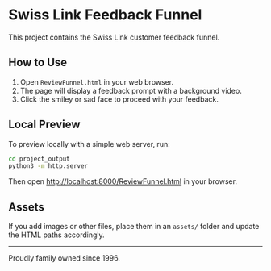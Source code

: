 # Swiss Link Feedback Funnel

This project contains the Swiss Link customer feedback funnel.

## How to Use

1. Open `ReviewFunnel.html` in your web browser.
2. The page will display a feedback prompt with a background video.
3. Click the smiley or sad face to proceed with your feedback.

## Local Preview

To preview locally with a simple web server, run:

```sh
cd project_output
python3 -m http.server
```

Then open [http://localhost:8000/ReviewFunnel.html](http://localhost:8000/ReviewFunnel.html) in your browser.

## Assets

If you add images or other files, place them in an `assets/` folder and update the HTML paths accordingly.

---
Proudly family owned since 1996. 